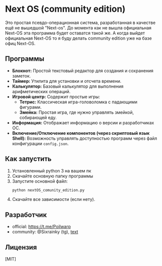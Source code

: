 # Next OS (community edition)

Это простая псевдо-операционная система, разработанная в качестве ещё не вышедшой "Next-os". До момента как не вышла официальная Next-OS эта программа будет оставатся такой же. А когда выйдет официальная Next-OS то я буду делать community edition уже на базе офиц Next-OS.

## Программы

*   **Блокнот:** Простой текстовый редактор для создания и сохранения заметок.
*   **Таймер:** Утилита для установки и отсчета времени.
*   **Калькулятор:** Базовый калькулятор для выполнения арифметических операций.
*   **Игровой центр:** Содержит простые игры:
    *   **Тетрис:** Классическая игра-головоломка с падающими фигурами.
    *   **Змейка:** Простая игра, где нужно управлять змейкой, собирающей еду.
*   **Информация:** Отображает информацию о версии и разработчиках ОС.
*   **Включение/Отключение компонентов (через скриптовый язык Shell):** Возможность управлять доступностью программ через файл конфигурации `config.json`.

## Как запустить

1.  Установленный python 3 на вашем пк
2.  Скачайте основную папку программы
3.  Запустите основной файл:
    ```bash
    python nextOS_comunity_edition.py
    ```
4.  Скачайте все зависимости (если нету).

## Разработчик

*   official: https://t.me/Poilwarp
*   community: @Sixrainky (tg), [text](https://t.me/thisisjolid)

## Лицензия

[MIT]
